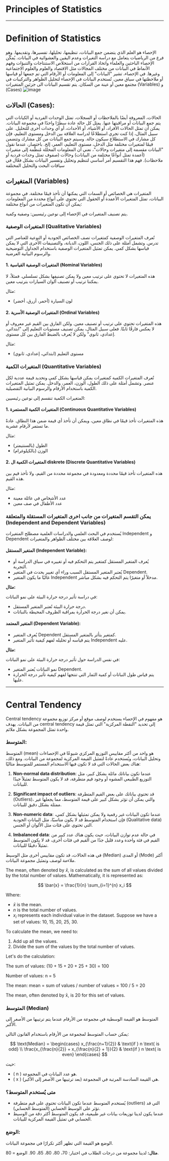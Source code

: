 # Principles of Statistics
---
# Definition of Statistics
الإحصاء هو العلم الذي يتضمن جمع البيانات، تنظيمها، تحليلها، تفسيرها، وتقديمها. وهو فرع من الرياضيات يتعامل مع دراسة التغيرات وعدم اليقين والعشوائية في البيانات. يُمكّن الإحصاء الباحثين والعلماء واتخاذ القرارات من استخلاص الاستنتاجات والتنبؤات وفهم الأنماط في البيانات من مختلف المجالات مثل الاقتصاد والعلوم والعلوم الاجتماعية وغيرها.
في الإحصاء، تشير "البيانات" إلى المعلومات أو الأرقام التي تم جمعها أو قياسها أو ملاحظتها في سياق معين. تُستخدم البيانات في الإحصاء لتحليل الظواهر والتركيبات في مجتمع معين أو عينة من السكان.
يتم تقسيم البيانات الى جزئين المتغيرات  (Variables) و (Cases) 
![image](https://github.com/taha2samy/principles-of-statistics/blob/master/images/1.gif)

## الحالات (Cases):
الحالات، المعروفة أيضًا بالملاحظات أو السجلات، تمثل الوحدات الفردية أو الكيانات التي يتم جمع البيانات أو مراقبتها عنها. يمثل كل حالة عادة سطرًا واحدًا في مجموعة البيانات. يمكن أن تمثل الحالات الأفراد، أو الأشياء، أو الأحداث، أو أي وحدات أخرى للتحليل.
على سبيل المثال، إذا كنت تجري استطلاعًا لدراسة العلاقة بين الدخل ومستوى التعليم، فإن كل مشارك في الاستطلاع سيكون حالة. وسيتم جمع البيانات من كل مشارك وتتضمن قيمًا لمتغيرات مختلفة مثل الدخل، مستوى التعليم، العمر، إلخ.
باختصار، عندما نقول "البيانات مقسمة إلى متغيرات وحالات"، نعني أن المعلومات المحللة مُنظَّمة إلى متغيرات (أعمدة تمثل أنواعًا مختلفة من البيانات) وحالات (صفوف تمثل وحدات فردية أو ملاحظات). فهم هذا التقسيم أمر أساسي لتنظيم وتحليل وتفسير البيانات بشكل فعّال في سياقات البحث والتحليل المختلفة
##  المتغيرات (Variables)
المتغيرات هي الخصائص أو السمات التي يمكنها أن تأخذ قيمًا مختلفة. في مجموعة البيانات، تمثل المتغيرات الأعمدة أو الحقول التي تحتوي على أنواع محددة من المعلومات. يمكن أن تكون المتغيرات من أنواع مختلفة:

يتم تصنيف المتغيرات في الإحصاء إلى نوعين رئيسيين: وصفية وكمية.

### المتغيرات الوصفية (Qualitative Variables)

تُعرف المتغيرات الوصفية كمتغيرات تصف الخصائص الجودية أو النوعية للعناصر التي تدرس. وتشمل أمثلة على ذلك الجنس، اللون، الديانة، والتصنيفات الأخرى التي لا يمكن قياسها بشكل كمي. يمكن تمثيل المتغيرات الوصفية باستخدام الجداول التوضيحية والرسوم البيانية العرضية.

#### 1. المتغيرات الوصفية القياسية (Nominal Variables)

هذه المتغيرات لا تحتوي على ترتيب معين ولا يمكن تصنيفها بشكل تسلسلي. فمثلاً، لا يمكننا ترتيب أو تصنيف ألوان السيارات بترتيب معين.

مثال:
- لون السيارة (أحمر، أزرق، أخضر)

#### 2. المتغيرات الوصفية الأسرية (Ordinal Variables)

هذه المتغيرات تحتوي على ترتيب أو تصنيف معين. ولكن الفارق بين القيم غير معروف أو لا يعكس فارقًا ثابتًا. فعلى سبيل المثال، يمكن تصنيف مستويات التعليم إلى "ابتدائي، إعدادي، ثانوي" ولكن لا يُعرف بالضبط الفارق بين كل مستوى.

مثال:
- مستوى التعليم (ابتدائي، إعدادي، ثانوي)

### المتغيرات الكمية (Quantitative Variables)

تُعرف المتغيرات الكمية كمتغيرات يمكن قياسها بشكل كمي وتحديد قيمة عددية لكل عنصر. وتشمل أمثلة على ذلك الطول، الوزن، العمر، والدخل. يمكن تمثيل المتغيرات الكمية باستخدام الأرقام والرسوم البيانية التفصيلية.

المتغيرات الكمية تنقسم إلى نوعين رئيسيين:

#### 1. المتغيرات الكمية المستمرة (Continuous Quantitative Variables)

هذه المتغيرات تأخذ قيمًا في نطاق معين، ويمكن أن تأخذ أي قيمة ضمن هذا النطاق. عادةً ما تستمر لأرقام عشرية.

مثال:
- الطول (بالسنتيمتر)
- الوزن (بالكيلوغرام)

#### 2. المتغيرات الكمية ال diskrete (Discrete Quantitative Variables)

هذه المتغيرات تأخذ قيمًا محددة ومعدودة في مجموعة محددة من القيم، ولا تأخذ قيم بين هذه القيم.

مثال:
- عدد الأشخاص في عائلة معينة
- عدد الأطفال في صف معين

### يمكن التقسم المتغيرات من جانب اخرى المتغيرات المستقلة والمتعلقة (Independent and Dependent Variables)

يُستخدم في البحث العلمي والدراسات العلمية مصطلح المتغيرات Independent و Dependent لوصف العلاقة بين مختلف الظواهر والمتغيرات:

#### المتغير المستقل (Independent Variable):

- يُعرف المتغير المستقل كمتغير يتم التحكم فيه أو تغييره في سياق الدراسة أو التجربة.
- يُعتبر المتغير المستقل السبب وراء أي تغيير يحدث في المتغير Dependent.
- غالبًا ما يكون المتغير Independent مدخلاً أو متغيرًا يتم التحكم فيه بشكل مباشر.

**مثال:**

في دراسة تأثير درجة حرارة البيئة على نمو النباتات:
- درجة حرارة البيئة تُعتبر المتغير المستقل.
- يمكن أن نغير درجة الحرارة بمراقبة الظروف المحيطة بالنباتات.

#### المتغير المعتمد (Dependent Variable):

- يُعرف المتغير Dependent كمتغير يتأثر بالمتغير المستقل.
- يتم قياسه أو تحليله لفهم كيفية تأثير المتغير Independent عليه.



**مثال:**

في نفس الدراسة حول تأثير درجة حرارة البيئة على نمو النباتات:
- نمو النباتات يُعتبر المتغير Dependent.
- يتم قياس طول النباتات أو كمية الثمار التي تنتجها لفهم كيفية تأثير درجة الحرارة عليها.
---
# Central Tendency
Central tendency هو مفهوم في الإحصاء يستخدم لوصف موقع أو مركز توزيع مجموعة من البيانات. يهدف central tendency إلى تحديد "النقطة المركزية" التي تمثل قيمة واحدة تمثل المجموعة بشكل ملائم.


### المتوسط:
المتوسط (mean) هو واحد من أكثر مقاييس التوزيع المركزي شيوعًا في الإحصاءات وتحليل البيانات، ويُستخدم عادةً لتمثيل القيمة المركزية لمجموعة من البيانات. ومع ذلك، هناك بعض الحالات التي قد لا تكون فيها الاستخدام المستمر للمتوسط مثاليًا:

1. **Non-normal data distribution**: عندما تكون بياناتك مائلة بشكل كبير، مثل التوزيع الطبيعي المشوه أو وجود قيم متطرفة، قد لا يكون المتوسط تمثيلاً جيدًا للبيانات.

2. **Significant impact of outliers**: قد تحتوي بياناتك على بعض القيم المتطرفة (Outliers)، والتي يمكن أن تؤثر بشكل كبير على قيمة المتوسط، مما يجعلها غير ممثلة بشكل دقيق للبيانات.

3. **Non-numeric data**: عندما تكون البيانات غير رقمية ولا يمكن تمثيلها بشكل كمي، فإن استخدام المتوسط قد لا يكون مناسبًا، مثل البيانات الجودية (Qualitative data) التي تحتوي على فئات مثل الألوان أو الجنس.

4. **Imbalanced data**: في حالة عدم توازن البيانات، حيث يكون هناك عدد كبير من القيم في فئة واحدة وعدد قليل جدًا من القيم في فئات أخرى، قد لا يكون المتوسط تمثيلاً دقيقًا للبيانات.

في هذه الحالات، قد تكون مقاييس أخرى مثل الوسيط (Median) أو المدى (Mode) أكثر ملاءمة لوصف وتمثيل مجموعة البيانات.


The mean, often denoted by $\bar{x}$, is calculated as the sum of all values divided by the total number of values. Mathematically, it is represented as:

$$ \bar{x} = \frac{1}{n} \sum_{i=1}^{n} x_i $$

Where:
- $\bar{x}$ is the mean.
- $n$ is the total number of values.
- $x_i$ represents each individual value in the dataset.
Suppose we have a set of values: 10, 15, 20, 25, 30.

To calculate the mean, we need to:

1. Add up all the values.
2. Divide the sum of the values by the total number of values.

Let's do the calculation:

The sum of values: (10 + 15 + 20 + 25 + 30) = 100

Number of values: n = 5

The mean:
mean = sum of values / number of values
     = 100 / 5
     = 20

The mean, often denoted by x̄, is 20 for this set of values.






### المتوسط (Median)

المتوسط هو القيمة الوسطية في مجموعة من الأرقام عندما يتم ترتيبها من الأصغر إلى الأكبر.

يمكن حساب المتوسط لمجموعة من الأرقام باستخدام القانون التالي:

$$ \text{Median} = \begin{cases} 
x_{\frac{n+1}{2}} & \text{if } n \text{ is odd} \\
\frac{x_{\frac{n}{2}} + x_{\frac{n}{2} + 1}}{2} & \text{if } n \text{ is even}
\end{cases} $$


حيث:
- \( n \) هو عدد البيانات في المجموعة.
- \( x \) هي القيمة السادسة المرتبة في المجموعة (بعد ترتيبها من الأصغر إلى الأكبر).

### متى يُستخدم المتوسط؟

- يُستخدم المتوسط عندما تكون البيانات تحتوي على قيم متطرفة (outliers) التي قد تؤثر على الوسيط الحسابي (المتوسط الحسابي).
- عندما يكون لدينا توزيعات بيانات غير طبيعية، قد يكون المتوسط أكثر دقة من الوسيط الحسابي في تمثيل القيمة المركزية للبيانات.


### الوضع:
الوضع هو القيمة التي تظهر أكثر تكرارًا في مجموعة البيانات.

**مثال:**
لدينا مجموعة من درجات الطلاب في اختبار: 70، 80، 80، 85، 90.
الوضع = 80.

